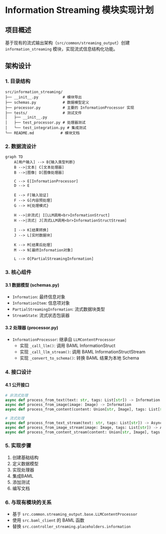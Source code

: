 # Information Streaming 模块实现计划

## 项目概述
基于现有的流式输出架构（`src/common/streaming_output`）创建 `information_streaming` 模块，实现流式信息结构化功能。

## 架构设计

### 1. 目录结构
```
src/information_streaming/
├── __init__.py           # 模块导出
├── schemas.py            # 数据模型定义
├── processor.py          # 主要的 InformationProcessor 实现
├── tests/                # 测试文件
│   ├── __init__.py
│   ├── test_processor.py # 处理器测试
│   └── test_integration.py # 集成测试
└── README.md            # 模块文档
```

### 2. 数据流设计

```mermaid
graph TD
    A[用户输入] --> B{输入类型判断}
    B -->|文本| C[文本处理器]
    B -->|图像| D[图像处理器]
    
    C --> E[InformationProcessor]
    D --> E
    
    E --> F[输入验证]
    F --> G[内容预处理]
    G --> H{处理模式}
    
    H -->|非流式| I[LLM调用<br>InformationStruct]
    H -->|流式| J[流式LLM调用<br>InformationStructStream]
    
    I --> K[结果转换]
    J --> L[实时数据块]
    
    K --> M[结果后处理]
    M --> N[最终Information对象]
    
    L --> O[PartialStreamingInformation]
```

### 3. 核心组件

#### 3.1 数据模型 (schemas.py)
- `Information`: 最终信息对象
- `InformationItem`: 信息项对象
- `PartialStreamingInformation`: 流式数据块类型
- `StreamState`: 流式状态包装器

#### 3.2 处理器 (processor.py)
- `InformationProcessor`: 继承自 `LLMContentProcessor`
  - 实现 `_call_llm()`: 调用 BAML InformationStruct
  - 实现 `_call_llm_stream()`: 调用 BAML InformationStructStream
  - 实现 `_convert_to_schema()`: 转换 BAML 结果为本地 Schema

### 4. 接口设计

#### 4.1 公开接口
```python
# 非流式处理
async def process_from_text(text: str, tags: List[str]) -> Information
async def process_from_image(image: Image) -> Information
async def process_from_content(content: Union[str, Image], tags: List[str]) -> Information

# 流式处理
async def process_from_text_stream(text: str, tags: List[str]) -> AsyncGenerator[PartialStreamingInformation, None]
async def process_from_image_stream(image: Image, tags: List[str]) -> AsyncGenerator[PartialStreamingInformation, None]
async def process_from_content_stream(content: Union[str, Image], tags: List[str]) -> AsyncGenerator[PartialStreamingInformation, None]
```

### 5. 实现步骤
1. 创建基础结构
2. 定义数据模型
3. 实现处理器
4. 集成BAML
5. 添加测试
6. 编写文档

### 6. 与现有模块的关系
- 基于 `src.common.streaming_output.base.LLMContentProcessor`
- 使用 `src.baml_client` 的 BAML 函数
- 替换 `src.controller_streaming.placeholders.information`